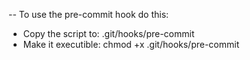 -- To use the pre-commit hook do this:


- Copy the script to: .git/hooks/pre-commit
- Make it executible: chmod +x .git/hooks/pre-commit
